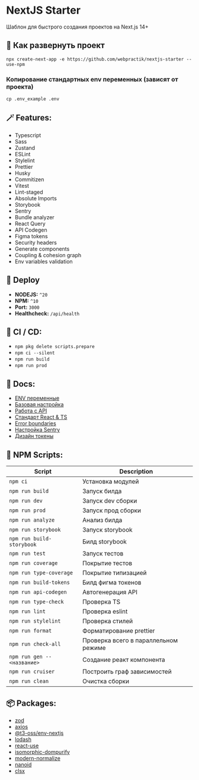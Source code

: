 # NextJS Starter

Шаблон для быстрого создания проектов на Next.js 14+

## 🚀 Как развернуть проект

```
npx create-next-app -e https://github.com/webpractik/nextjs-starter --use-npm
```

### Копирование стандартных env переменных (зависят от проекта)

```
cp .env_example .env
```

## 🪄 Features:

-   Typescript
-   Sass
-   Zustand
-   ESLint
-   Stylelint
-   Prettier
-   Husky
-   Commitizen
-   Vitest
-   Lint-staged
-   Absolute Imports
-   Storybook
-   Sentry
-   Bundle analyzer
-   React Query
-   API Codegen
-   Figma tokens
-   Security headers
-   Generate components
-   Coupling & cohesion graph
-   Env variables validation

## 🎯 Deploy

-   **NODEJS:** `^20`
-   **NPM:** `^10`
-   **Port:** `3000`
-   **Healthcheck:** `/api/health`

## 🎈 CI / CD:

-   `npm pkg delete scripts.prepare`
-   `npm ci --silent`
-   `npm run build`
-   `npm run prod`

## 📝 Docs:

-   [ENV переменные](docs/env.md)
-   [Базовая настройка](docs/settings.md)
-   [Работа с API](https://kb.w6p.ru/s/d777074e-dc22-4c8f-836f-683e6b6559c6)
-   [Стандарт React & TS](https://kb.w6p.ru/s/wp-ts-react-standart)
-   [Error boundaries](https://kb.w6p.ru/s/805fa567-7fbb-468f-95e5-c223783e96f2)
-   [Настройка Sentry](https://kb.w6p.ru/doc/sentry-RLE1b9FXT7)
-   [Дизайн токены](https://kb.w6p.ru/s/55e92ed7-4336-4c0e-a48e-a91b4a3d30ef)

## 📜 NPM Scripts:

| Script                      | Description                          |
| --------------------------- | ------------------------------------ |
| `npm ci`                    | Установка модулей                    |
| `npm run build`             | Запуск билда                         |
| `npm run dev`               | Запуск dev сборки                    |
| `npm run prod`              | Запуск прод сборки                   |
| `npm run analyze`           | Анализ билда                         |
| `npm run storybook`         | Запуск storybook                     |
| `npm run build-storybook`   | Билд storybook                       |
| `npm run test`              | Запуск тестов                        |
| `npm run coverage`          | Покрытие тестов                      |
| `npm run type-coverage`     | Покрытие типизацией                  |
| `npm run build-tokens`      | Билд фигма токенов                   |
| `npm run api-codegen`       | Автогенерация API                    |
| `npm run type-check`        | Проверка TS                          |
| `npm run lint`              | Проверка eslint                      |
| `npm run stylelint`         | Проверка стилей                      |
| `npm run format`            | Форматирование prettier              |
| `npm run check-all`         | Проверка всего в параллельном режиме |
| `npm run gen -- <название>` | Создание реакт компонента            |
| `npm run cruiser`           | Построить граф зависимостей          |
| `npm run clean`             | Очистка сборки                       |

## 📦 Packages:

-   [zod](https://zod.dev/)
-   [axios](https://axios-http.com/ru/docs/intro)
-   [@t3-oss/env-nextjs](https://env.t3.gg/docs/nextjs)
-   [lodash](https://lodash.com/docs)
-   [react-use](https://github.com/streamich/react-use#readme)
-   [isomorphic-dompurify](https://www.npmjs.com/package/isomorphic-dompurify)
-   [modern-normalize](https://www.npmjs.com/package/modern-normalize)
-   [nanoid](https://www.npmjs.com/package/nanoid)
-   [clsx](https://www.npmjs.com/package/clsx)
